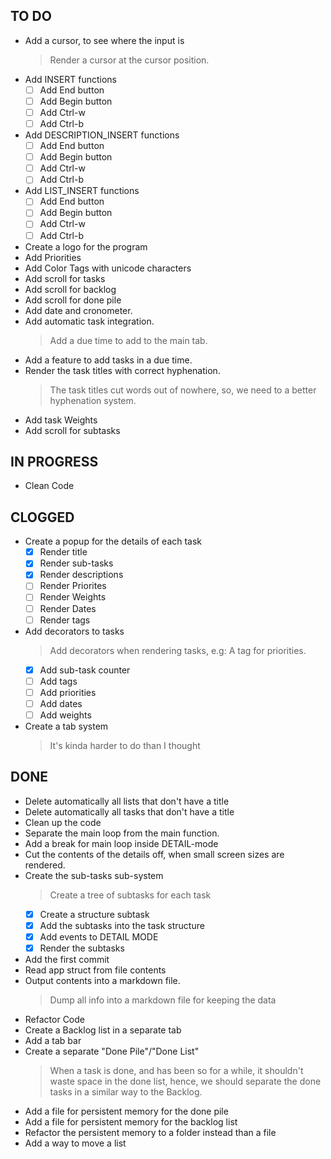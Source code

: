 ## TO DO

- Add a cursor, to see where the input is
    > Render a cursor at the cursor position.
- Add INSERT functions
    * [ ] Add End button
    * [ ] Add Begin button
    * [ ] Add Ctrl-w
    * [ ] Add Ctrl-b
- Add  DESCRIPTION_INSERT functions
    * [ ] Add End button
    * [ ] Add Begin button
    * [ ] Add Ctrl-w
    * [ ] Add Ctrl-b
- Add   LIST_INSERT functions
    * [ ] Add End button
    * [ ] Add Begin button
    * [ ] Add Ctrl-w
    * [ ] Add Ctrl-b
- Create a logo for the program
- Add Priorities
- Add Color Tags with unicode characters
- Add scroll for tasks
- Add scroll for backlog
- Add scroll for done pile
- Add date and cronometer.
- Add automatic task integration.
    > Add a due time to add to the main tab.
- Add a feature to add tasks in a due time.
- Render the task titles with correct hyphenation.
    > The task titles cut words out of nowhere, so, we need to a better hyphenation system.
- Add task Weights
- Add scroll for subtasks

## IN PROGRESS

- Clean Code

## CLOGGED

- Create a popup for the details of each task
    * [x] Render title
    * [x] Render sub-tasks
    * [x] Render descriptions
    * [ ] Render Priorites
    * [ ] Render Weights
    * [ ] Render Dates
    * [ ] Render tags
- Add decorators to tasks
    > Add decorators when rendering tasks, e.g: A tag for priorities.
    * [x] Add sub-task counter
    * [ ] Add tags
    * [ ] Add priorities
    * [ ] Add dates
    * [ ] Add weights
- Create a tab system
    > It's kinda harder to do than I thought

## DONE

- Delete automatically all lists that don't have a title
- Delete automatically all tasks that don't have a title
- Clean up the code
- Separate the main loop from the main function.
- Add a break for main loop inside DETAIL-mode
- Cut the contents of the details off, when small screen sizes are rendered.
- Create the sub-tasks sub-system
    > Create a tree of subtasks for each task
    * [x] Create a structure subtask
    * [x] Add the subtasks into the task structure
    * [x] Add events to DETAIL MODE
    * [x] Render the subtasks
- Add the first commit
- Read app struct from file contents
- Output contents into a markdown file.
    > Dump all info into a markdown file for keeping the data
- Refactor Code
- Create a Backlog list in a separate tab
- Add a tab bar
- Create a separate "Done Pile"/"Done List"
    > When a task is done, and has been so for a while, it shouldn't waste space in the done list, hence, we should separate the done tasks in a similar way to the Backlog.
- Add a file for persistent memory for the done pile
- Add a file for persistent memory for the backlog list
- Refactor the persistent memory to a folder instead than a file
- Add a way to move a list
